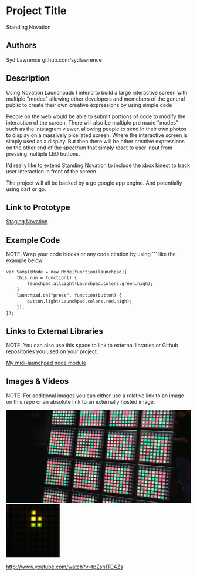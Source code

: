 # Project Title
Standing Novation

## Authors
Syd Lawrence github.com/sydlawrence

## Description
Using Novation Launchpads I intend to build a large interactive screen with multiple "modes" allowing other developers and memebers of the general public to create their own creative expressions by using simple code

People on the web would be able to submit portions of code to modify the interaction of the screen. There will also be multiple pre made "modes" such as the intstagram viewer, allowing people to send in their own photos to display on a massively pixellated screen. Where the interactive screen is simply used as a display. But then there will be other creative expressions on the other end of the spectrum that simply react to user input from pressing multiple LED buttons.

I'd really like to extend Standing Novation to include the xbox kinect to track user interaction in front of the screen

The project will all be backed by a go google app engine. And potentially using dart or go.

## Link to Prototype
[Staging Novation](http://global.novationmusic.com/community/news/standing-novation "Standing Novation blog post")

## Example Code
NOTE: Wrap your code blocks or any code citation by using ``` like the example below.
```
var SampleMode = new Mode(function(launchpad){
    this.run = function() {
        launchpad.allLight(Launchpad.colors.green.high);
    }    
    launchpad.on("press", function(button) {
        button.light(Launchpad.colors.red.high);
    });
});
```
## Links to External Libraries
 NOTE: You can also use this space to link to external libraries or Github repositories you used on your project.

[My midi-launchpad node module](https://github.com/sydlawrence/node-midi-launchpad "node midi-launchpad")

## Images & Videos
NOTE: For additional images you can either use a relative link to an image on this repo or an absolute link to an externally hosted image.

![Cover Image](project_images/cover.jpg?raw=true "Cover Image")
![Tetris GIF](project_images/example.gif?raw=true "Tetris GIF")

http://www.youtube.com/watch?v=tpZsh1T0AZs